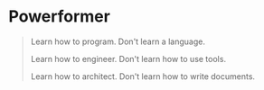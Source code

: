 # Powerformer


> Learn how to program. Don't learn a language.
>
> Learn how to engineer. Don't learn how to use tools.
>
> Learn how to architect. Don't learn how to write documents.